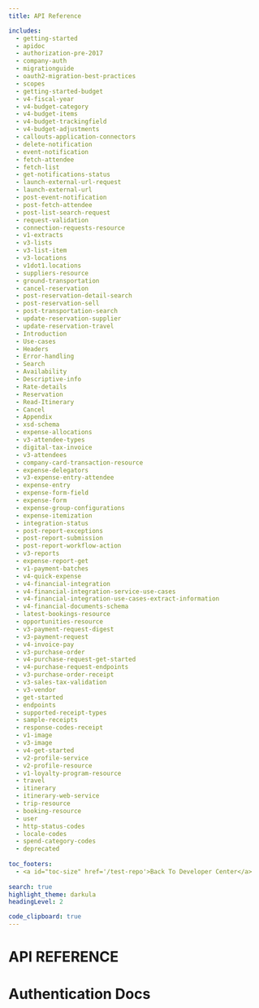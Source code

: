```yaml
---
title: API Reference

includes:
  - getting-started
  - apidoc
  - authorization-pre-2017
  - company-auth
  - migrationguide
  - oauth2-migration-best-practices
  - scopes
  - getting-started-budget
  - v4-fiscal-year
  - v4-budget-category
  - v4-budget-items
  - v4-budget-trackingfield
  - v4-budget-adjustments
  - callouts-application-connectors
  - delete-notification
  - event-notification
  - fetch-attendee
  - fetch-list
  - get-notifications-status
  - launch-external-url-request
  - launch-external-url
  - post-event-notification
  - post-fetch-attendee
  - post-list-search-request
  - request-validation
  - connection-requests-resource
  - v1-extracts
  - v3-lists
  - v3-list-item
  - v3-locations
  - v1dot1.locations
  - suppliers-resource
  - ground-transportation
  - cancel-reservation
  - post-reservation-detail-search
  - post-reservation-sell
  - post-transportation-search
  - update-reservation-supplier
  - update-reservation-travel
  - Introduction
  - Use-cases
  - Headers
  - Error-handling
  - Search
  - Availability
  - Descriptive-info
  - Rate-details
  - Reservation
  - Read-Itinerary
  - Cancel
  - Appendix
  - xsd-schema
  - expense-allocations
  - v3-attendee-types
  - digital-tax-invoice
  - v3-attendees
  - company-card-transaction-resource
  - expense-delegators
  - v3-expense-entry-attendee
  - expense-entry
  - expense-form-field
  - expense-form
  - expense-group-configurations
  - expense-itemization
  - integration-status
  - post-report-exceptions
  - post-report-submission
  - post-report-workflow-action
  - v3-reports
  - expense-report-get
  - v1-payment-batches
  - v4-quick-expense
  - v4-financial-integration
  - v4-financial-integration-service-use-cases
  - v4-financial-integration-use-cases-extract-information
  - v4-financial-documents-schema
  - latest-bookings-resource
  - opportunities-resource
  - v3-payment-request-digest
  - v3-payment-request
  - v4-invoice-pay
  - v3-purchase-order
  - v4-purchase-request-get-started
  - v4-purchase-request-endpoints
  - v3-purchase-order-receipt
  - v3-sales-tax-validation
  - v3-vendor
  - get-started
  - endpoints
  - supported-receipt-types
  - sample-receipts
  - response-codes-receipt
  - v1-image
  - v3-image
  - v4-get-started
  - v2-profile-service
  - v2-profile-resource
  - v1-loyalty-program-resource
  - travel
  - itinerary
  - itinerary-web-service
  - trip-resource
  - booking-resource
  - user
  - http-status-codes
  - locale-codes
  - spend-category-codes
  - deprecated
  
toc_footers:
  - <a id="toc-size" href='/test-repo'>Back To Developer Center</a>
  
search: true
highlight_theme: darkula
headingLevel: 2

code_clipboard: true
---
```


# API REFERENCE
# Authentication Docs


